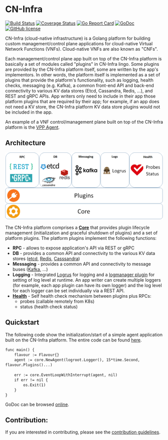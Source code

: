 # CN-Infra

[![Build Status](https://travis-ci.org/ligato/cn-infra.svg?branch=master)](https://travis-ci.org/ligato/cn-infra)
[![Coverage Status](https://coveralls.io/repos/github/ligato/cn-infra/badge.svg?branch=master)](https://coveralls.io/github/ligato/cn-infra?branch=master)
[![Go Report Card](https://goreportcard.com/badge/github.com/ligato/cn-infra)](https://goreportcard.com/report/github.com/ligato/cn-infra)
[![GoDoc](https://godoc.org/github.com/ligato/cn-infra?status.svg)](https://godoc.org/github.com/ligato/cn-infra)
[![GitHub license](https://img.shields.io/badge/license-Apache%20license%202.0-blue.svg)](https://github.com/ligato/cn-infra/blob/master/LICENSE.md)

CN-Infra (cloud-native infrastructure) is a Golang platform for building
custom management/control plane applications for cloud-native Virtual 
Network Functions (VNFs). Cloud-native VNFs are also known as "CNFs". 

Each management/control plane app built on top of the CN-Infra platform is 
basically a set of modules called "plugins" in CN-Infra lingo. Some plugins 
are provided by the CN-Infra platform itself, some are written by the app's 
implementors. In other words, the platform itself is implemented as a set of 
plugins that provide the platform's functionality, such as logging, health
checks, messaging (e.g. Kafka), a common front-end API and back-end 
connectivity to various KV data stores (Etcd, Cassandra, Redis, ...), and 
REST and gRPC APIs. App writers only need to include in their app those 
platform plugins that are required by their app; for example, if an app does
not need a KV store, the CN-Infra platform KV data store plugins would not 
be included in the app. 

An example of a VNF control/management plane built on top of the CN-Infra
platform is the [VPP Agent](https://github.com/ligato/vpp-agent).


## Architecture

![arch](high_level_arch_cninfra.png "High Level Architecture of cn-infra")

The CN-Infra platform comprises a **[Core](core)** that provides plugin lifecycle
management (initialization and graceful shutdown of plugins) and a set of
platform plugins. The platform plugins implement the following functions:

* **RPC** - allows to expose application's API via REST or gRPC
* **DB** - provides a common API and connectivity to the various KV data 
    stores ([etcd](db/keyval/etcdv3), [Redis](db/keyval/redis), 
    [Casssandra](db/sql/cassandra))
* **Messaging** - provides a common API and connectivity to message buses 
    ([Kafka](messaging/kafka), ...)
* **Logging** - Integrated [Logrus](logging/logrus) for logging and a 
    [logmanager plugin](logging/logmanager) for setting of log level at 
    runtime. An app writer can create multiple loggers (for example, each 
    app plugin can have its own logger) and the log level for each logger
    can be set individually via a REST API.
* **[Health](statuscheck)** - Self health check mechanism between plugins 
    plus RPCs:
  *  probes (callable remotely from K8s)
  *  status (health check status) 

## Quickstart
The following code show the initialization/start of a simple agent application
built on the CN-Infra platform. The entire code can be found 
[here](examples/simple-agent/agent.go).
```
func main() {
	flavour := Flavour{}
	agent := core.NewAgent(logroot.Logger(), 15*time.Second, flavour.Plugins()...)

	err := core.EventLoopWithInterrupt(agent, nil)
	if err != nil {
		os.Exit(1)
	}
}
```

GoDoc can be browsed [online](https://godoc.org/github.com/ligato/cn-infra).


## Contribution:

If you are interested in contributing, please see the [contribution guidelines](CONTRIBUTING.md).